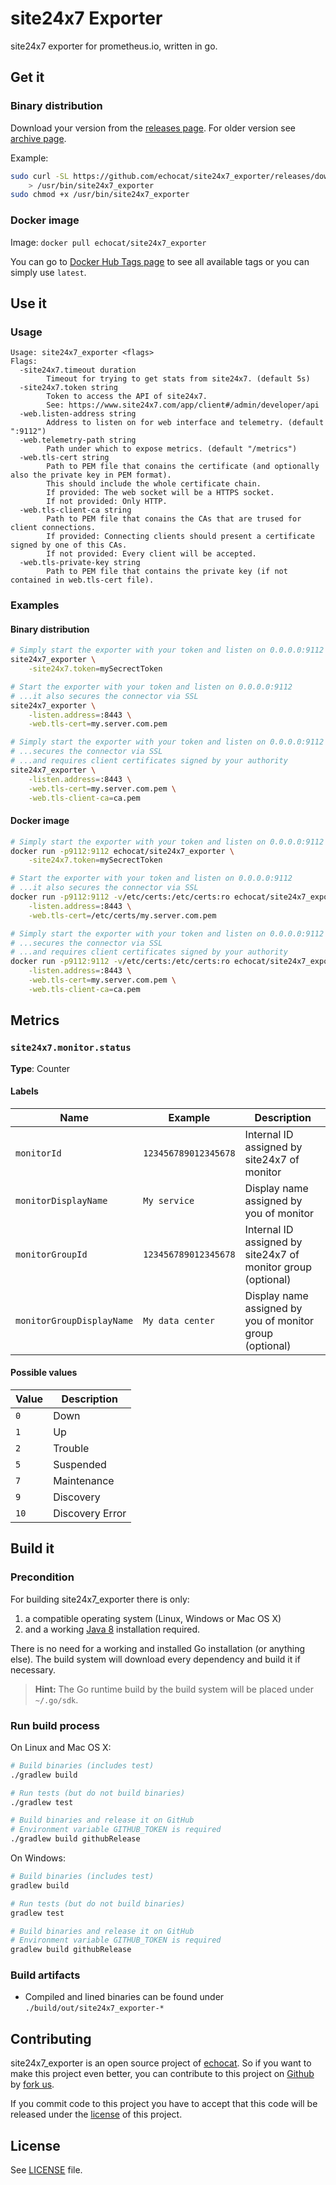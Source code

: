 # site24x7 Exporter

site24x7 exporter for prometheus.io, written in go.

## Get it

### Binary distribution

Download your version from the [releases page](https://github.com/echocat/site24x7_exporter/releases/latest). For older version see [archive page](https://github.com/echocat/site24x7_exporter/releases).

Example:
```bash
sudo curl -SL https://github.com/echocat/site24x7_exporter/releases/download/v0.1.0/site24x7_exporter-linux-amd64 \
    > /usr/bin/site24x7_exporter
sudo chmod +x /usr/bin/site24x7_exporter
```

### Docker image

Image: ``docker pull echocat/site24x7_exporter``

You can go to [Docker Hub Tags page](https://hub.docker.com/r/echocat/site24x7_exporter/tags/) to see all available tags or you can simply use ``latest``.

## Use it

### Usage

```
Usage: site24x7_exporter <flags>
Flags:
  -site24x7.timeout duration
        Timeout for trying to get stats from site24x7. (default 5s)
  -site24x7.token string
        Token to access the API of site24x7.
        See: https://www.site24x7.com/app/client#/admin/developer/api
  -web.listen-address string
        Address to listen on for web interface and telemetry. (default ":9112")
  -web.telemetry-path string
        Path under which to expose metrics. (default "/metrics")
  -web.tls-cert string
        Path to PEM file that conains the certificate (and optionally also the private key in PEM format).
        This should include the whole certificate chain.
        If provided: The web socket will be a HTTPS socket.
        If not provided: Only HTTP.
  -web.tls-client-ca string
        Path to PEM file that conains the CAs that are trused for client connections.
        If provided: Connecting clients should present a certificate signed by one of this CAs.
        If not provided: Every client will be accepted.
  -web.tls-private-key string
        Path to PEM file that contains the private key (if not contained in web.tls-cert file).
```

### Examples

#### Binary distribution

```bash
# Simply start the exporter with your token and listen on 0.0.0.0:9112
site24x7_exporter \
    -site24x7.token=mySecrectToken

# Start the exporter with your token and listen on 0.0.0.0:9112
# ...it also secures the connector via SSL 
site24x7_exporter \
    -listen.address=:8443 \
    -web.tls-cert=my.server.com.pem

# Simply start the exporter with your token and listen on 0.0.0.0:9112
# ...secures the connector via SSL
# ...and requires client certificates signed by your authority
site24x7_exporter \
    -listen.address=:8443 \
    -web.tls-cert=my.server.com.pem \
    -web.tls-client-ca=ca.pem
```

#### Docker image

```bash
# Simply start the exporter with your token and listen on 0.0.0.0:9112
docker run -p9112:9112 echocat/site24x7_exporter \
    -site24x7.token=mySecrectToken

# Start the exporter with your token and listen on 0.0.0.0:9112
# ...it also secures the connector via SSL 
docker run -p9112:9112 -v/etc/certs:/etc/certs:ro echocat/site24x7_exporter \
    -listen.address=:8443 \
    -web.tls-cert=/etc/certs/my.server.com.pem

# Simply start the exporter with your token and listen on 0.0.0.0:9112
# ...secures the connector via SSL
# ...and requires client certificates signed by your authority
docker run -p9112:9112 -v/etc/certs:/etc/certs:ro echocat/site24x7_exporter \
    -listen.address=:8443 \
    -web.tls-cert=my.server.com.pem \
    -web.tls-client-ca=ca.pem
```

## Metrics

### ``site24x7.monitor.status``

**Type**: Counter

#### Labels

| Name | Example | Description |
| ---- | ------- | ----------- |
| ``monitorId`` | ``123456789012345678`` | Internal ID assigned by site24x7 of monitor |
| ``monitorDisplayName`` | ``My service`` | Display name assigned by you of monitor |
| ``monitorGroupId`` | ``123456789012345678`` | Internal ID assigned by site24x7 of monitor group (optional) |
| ``monitorGroupDisplayName`` | ``My data center`` | Display name assigned by you of monitor group  (optional) |

#### Possible values

| Value | Description |
| ----- | ----------- |
| ``0`` | Down |
| ``1`` | Up |
| ``2`` | Trouble |
| ``5`` | Suspended |
| ``7`` | Maintenance |
| ``9`` | Discovery |
| ``10`` | Discovery Error |

## Build it

### Precondition

For building site24x7_exporter there is only:

1. a compatible operating system (Linux, Windows or Mac OS X)
2. and a working [Java 8](http://www.oracle.com/technetwork/java/javase/downloads/index.html) installation required.

There is no need for a working and installed Go installation (or anything else). The build system will download every dependency and build it if necessary.

> **Hint:** The Go runtime build by the build system will be placed under ``~/.go/sdk``.

### Run build process

On Linux and Mac OS X:
```bash
# Build binaries (includes test)
./gradlew build

# Run tests (but do not build binaries)
./gradlew test

# Build binaries and release it on GitHub
# Environment variable GITHUB_TOKEN is required
./gradlew build githubRelease
```

On Windows:
```bash
# Build binaries (includes test)
gradlew build

# Run tests (but do not build binaries)
gradlew test

# Build binaries and release it on GitHub
# Environment variable GITHUB_TOKEN is required
gradlew build githubRelease
```

### Build artifacts

* Compiled and lined binaries can be found under ``./build/out/site24x7_exporter-*``

## Contributing

site24x7_exporter is an open source project of [echocat](https://echocat.org).
So if you want to make this project even better, you can contribute to this project on [Github](https://github.com/echocat/site24x7_exporter)
by [fork us](https://github.com/echocat/site24x7_exporter/fork).

If you commit code to this project you have to accept that this code will be released under the [license](#license) of this project.


## License

See [LICENSE](LICENSE) file.
